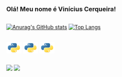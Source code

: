 ### Olá! Meu nome é Vinícius Cerqueira!

##

[![Anurag's GitHub stats](https://github-readme-stats.vercel.app/api?username=ViniCrK&show_icons=true&theme=tokyonight&hide=stars&icon_color=4c71f2&text_color=FFFFFF)](https://github.com/ViniCrK/github-readme-stats)
[![Top Langs](https://github-readme-stats.vercel.app/api/top-langs/?username=ViniCrK&layout=compact&theme=tokyonight&text_color=FFFFFF)](https://github.com/ViniCrK/github-readme-stats)

<div style="display: inline_block"><br>
  <img align="center" alt="Vini-Python" height="30" width="40" src="https://raw.githubusercontent.com/devicons/devicon/master/icons/python/python-original.svg">
  <img align="center" alt="Vini-MySQL" height="30" width="40" src="https://raw.githubusercontent.com/devicons/devicon/master/icons/python/python-original.svg">
  <img align="center" alt="Vini-PostgreSQL" height="30" width="40" src="https://raw.githubusercontent.com/devicons/devicon/master/icons/python/python-original.svg">
</div>

##

<div>
  <a href="https://www.linkedin.com/in/vinicrk" target="_blank"><img src="https://img.shields.io/badge/-LinkedIn-%230077B5?style=for-the-badge&logo=linkedin&logoColor=white" target="_blank"></a>
  <a href="https://instagram.com/vini_cerqs/" target="_blank"><img src="https://img.shields.io/badge/-Instagram-%23E4405F?style=for-the-badge&logo=instagram&logoColor=white" target="_blank"></a> 
</div>
